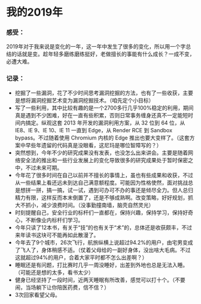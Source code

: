 # 我的2019年



### 感受：

2019年对于我来说是变化的一年，这一年中发生了很多的变化，所以用一个字总结的话就是变。趁年轻多磨练磨练挺好，老做擅长的事能有什么成长？一成不变，必遭大难。



### 记录：

* 挖掘了一些漏洞，花了不少时间思考漏洞挖掘的方法，也有了一些收获，主要是想将漏洞挖掘艺术变为漏洞挖掘技术。（咱先定个小目标）
* 写了一些利用，其中比较有趣的是一个2700多行几乎100%稳定的利用，期间真是遇到不少困难，好在一直有些积累，否则日常事务缠身还真不一定能短时间内搞定。纵观这套 2013 年开发的漏洞利用方案，从 32 位到 64 位，从IE8、IE 9、IE 10、IE 11 一直到 Edge，从 Render RCE 到 Sandbox bypass。不过随着使用 Chromium 内核的 Edge 推出也要大变样了。（这套方案中早些年遗留的代码真是没眼看，这尼玛是哪位智障写的？）
* 突然想到，今年不少的研究成果没有发表，也没怎么出来讲会。主要是随着网络安全法的推出和一些行业发展上的变化导致很多的研究成果处于暂时保密之中，不过未来可期。
* 今年花了很多时间在自己以前并不擅长的事情上，虽也有些成果和收获，不过从一些结果上看还远未到达自己满意额程度。可能因为性格使然，面对挑战总是想拼一拼，搞一搞，试一试，遇到可办可不办的事还是倾尽全力。但人总归精力有限，这样反而本末倒置了，还是不够成熟啊。改变策略，好好规划，抓大不抓小，减少浪费时间。（没事勤撞南墙，脑壳自然灵光）
* 时刻提醒自己，安全行业的标杆们一直都在，保持兴趣，保持学习，保持好奇心，不断像业内标杆们学习。
* 今年只读了12本书，有关于“技”的也有关于“术”的，总体还是收获颇丰，不过来年读书这块可不能再如此散漫了。
* 今年去了9个城市，26次飞行，航旅纵横上说超过94.2%的用户，由宅男变成了飞人了，身体稍感不适。（仗着父母给的一副好身体，没出啥大毛病。不过这就超过94%的用户，合着大家平时都不怎么出差啊？）
* 睡眠还是有问题，打比赛时几乎一周没睡好，出差到外地也总是无法入睡。（可能还是想的太多，看书太少）
* 健身已经坚持了一段时间，近两天睡眠有所改善，感觉可以打十个。（不要闹，当场躺下让你陪医药费，信不信？）
* 3次回家看望父母。

